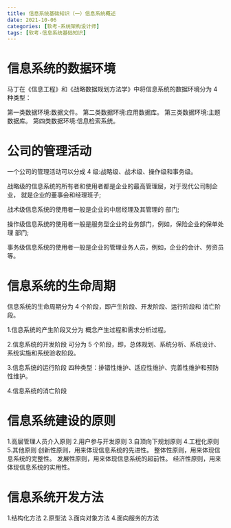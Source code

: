 ```yaml
---
title: 信息系统基础知识（一）信息系统概述
date: 2021-10-06
categories: [软考-系统架构设计师]
tags: [软考-信息系统基础知识]
---
```


# 信息系统的数据环境
马丁在《信息工程》和《战略数据规划方法学》中将信息系统的数据环境分为 4 种类型：

第一类数据环境:数据文件。
第二类数据环境:应用数据库。
第三类数据环境:主题数据库。
第四类数据环境:信息检索系统。


# 公司的管理活动
一个公司的管理活动可以分成 4 级:战略级、战术级、操作级和事务级。

战略级的信息系统的所有者和使用者都是企业的最高管理层，对于现代公司制企业， 就是企业的董事会和经理班子;

战术级信息系统的使用者一般是企业的中层经理及其管理的 部门;

操作级信息系统的使用者一般是服务型企业的业务部门，例如，保险企业的保单处理 部门;

事务级信息系统的使用者一般是企业的管理业务人员，例如，企业的会计、劳资员等。

# 信息系统的生命周期
信息系统的生命周期分为 4 个阶段，即产生阶段、开发阶段、运行阶段和 消亡阶段。

1.信息系统的产生阶段又分为 概念产生过程和需求分析过程。

2.信息系统的开发阶段 可分为 5 个阶段，即，总体规划、系统分析、系统设计、系统实施和系统验收阶段。

3.信息系统的运行阶段 
四种类型：排错性维护、适应性维护、完善性维护和预防性维护。

4.信息系统的消亡阶段


# 信息系统建设的原则

1.高层管理人员介入原则
2.用户参与开发原则
3.自顶向下规划原则
4.工程化原则
5.其他原则
创新性原则，用来体现信息系统的先进性。 
整体性原则，用来体现信息系统的完整性。 
发展性原则，用来体现信息系统的超前性。 
经济性原则，用来体现信息系统的实用性。

# 信息系统开发方法
1.结构化方法
2.原型法
3.面向对象方法
4.面向服务的方法